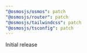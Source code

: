 ```yaml
---
"@osmosjs/osmos": patch
"@osmosjs/router": patch
"@osmosjs/tailwindcss": patch
"@osmosjs/tsconfig": patch
---
```


Initial release
